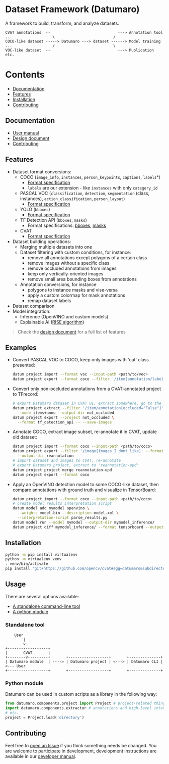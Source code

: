 # Dataset Framework (Datumaro)

A framework to build, transform, and analyze datasets.

<!--lint disable fenced-code-flag-->
```
CVAT annotations  --                              ---> Annotation tool
...                  \                          /
COCO-like dataset -----> Datumaro ---> dataset ------> Model training
...                  /                          \
VOC-like dataset  --                              ---> Publication etc.
```
<!--lint enable fenced-code-flag-->

# Contents

- [Documentation](#documentation)
- [Features](#features)
- [Installation](#installation)
- [Contributing](#contributing)

## Documentation

- [User manual](docs/user_manual.md)
- [Design document](docs/design.md)
- [Contributing](CONTRIBUTING.md)

## Features

- Dataset format conversions:
  - COCO (`image_info`, `instances`, `person_keypoints`, `captions`, `labels`*)
    - [Format specification](http://cocodataset.org/#format-data)
    - `labels` are our extension - like `instances` with only `category_id`
  - PASCAL VOC (`classification`, `detection`, `segmentation` (class, instances), `action_classification`, `person_layout`)
    - [Format specification](http://host.robots.ox.ac.uk/pascal/VOC/voc2012/htmldoc/index.html)
  - YOLO (`bboxes`)
    - [Format specification](https://github.com/AlexeyAB/darknet#how-to-train-pascal-voc-data)
  - TF Detection API (`bboxes`, `masks`)
    - Format specifications: [bboxes](https://github.com/tensorflow/models/blob/master/research/object_detection/g3doc/using_your_own_dataset.md), [masks](https://github.com/tensorflow/models/blob/master/research/object_detection/g3doc/instance_segmentation.md)
  - CVAT
    - [Format specification](https://github.com/opencv/cvat/blob/develop/cvat/apps/documentation/xml_format.md)
- Dataset building operations:
  - Merging multiple datasets into one
  - Dataset filtering with custom conditions, for instance:
    - remove all annotations except polygons of a certain class
    - remove images without a specific class
    - remove occluded annotations from images
    - keep only vertically-oriented images
    - remove small area bounding boxes from annotations
  - Annotation conversions, for instance
    - polygons to instance masks and vise-versa
    - apply a custom colormap for mask annotations
    - remap dataset labels
- Dataset comparison
- Model integration:
  - Inference (OpenVINO and custom models)
  - Explainable AI ([RISE algorithm](https://arxiv.org/abs/1806.07421))

> Check the [design document](docs/design.md) for a full list of features

## Examples

- Convert PASCAL VOC to COCO, keep only images with 'cat' class presented:
  ```bash
  datum project import --format voc --input-path <path/to/voc>
  datum project export --format coco --filter '/item[annotation/label="cat"]'
  ```

- Convert only non-occluded annotations from a CVAT-annotated project to TFrecord:
  ```bash
  # export Datumaro dataset in CVAT UI, extract somewhere, go to the project dir
  datum project extract --filter '/item/annotation[occluded="False"]' \
    --mode items+anno --output-dir not_occluded
  datum project export --project not_occluded \
    --format tf_detection_api -- --save-images
  ```

- Annotate COCO, extract image subset, re-annotate it in CVAT, update old dataset:
  ```bash
  datum project import --format coco --input-path <path/to/coco>
  datum project export --filter '/image[images_I_dont_like]' --format cvat \
    --output-dir reannotation
  # import dataset and images to CVAT, re-annotate
  # export Datumaro project, extract to 'reannotation-upd'
  datum project project merge reannotation-upd
  datum project export --format coco
  ```

- Apply an OpenVINO detection model to some COCO-like dataset,
  then compare annotations with ground truth and visualize in TensorBoard:
  ```bash
  datum project import --format coco --input-path <path/to/coco>
  # create model results interpretation script
  datum model add mymodel openvino \
    --weights model.bin --description model.xml \
    --interpretation-script parse_results.py
  datum model run --model mymodel --output-dir mymodel_inference/
  datum project diff mymodel_inference/ --format tensorboard --output-dir diff
  ```

## Installation

``` bash
python -m pip install virtualenv
python -m virtualenv venv
. venv/bin/activate
pip install 'git+https://github.com/opencv/cvat#egg=datumaro&subdirectory=datumaro'
```

## Usage

There are several options available:
- [A standalone command-line tool](#standalone-tool)
- [A python module](#python-module)

### Standalone tool

<!--lint disable fenced-code-flag-->
```
    User
        |
        v
+------------------+
|       CVAT       |
+--------v---------+       +------------------+       +--------------+
| Datumaro module  | ----> | Datumaro project | <---> | Datumaro CLI | <--- User
+------------------+       +------------------+       +--------------+
```
<!--lint enable fenced-code-flag-->

### Python module

Datumaro can be used in custom scripts as a library in the following way:

``` python
from datumaro.components.project import Project # project-related things
import datumaro.components.extractor # annotations and high-level interfaces
# etc.
project = Project.load('directory')
```

## Contributing

Feel free to [open an Issue](https://github.com/opencv/cvat/issues/new) if you
think something needs be changed. You are welcome to participate in development,
development instructions are available in our [developer manual](CONTRIBUTING.md).
